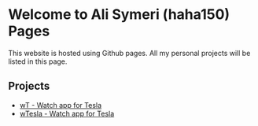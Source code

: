 # Welcome to Ali Symeri (haha150) Pages

This website is hosted using Github pages. All my personal projects will be listed in this page.

## Projects

* [wT - Watch app for Tesla](https://haha150.github.io/wT)
* [wTesla - Watch app for Tesla](https://haha150.github.io/wTesla)

